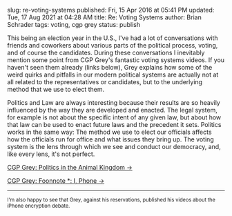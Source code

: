 slug: re-voting-systems
published: Fri, 15 Apr 2016 at 05:41 PM
updated: Tue, 17 Aug 2021 at 04:28 AM
title: Re: Voting Systems
author: Brian Schrader
tags: voting, cgp grey
status: publish

 This being an election year in the U.S., I've had a lot of conversations with friends and coworkers about various parts of the political process, voting, and of course the candidates. During these conversations I inevitably mention some point from CGP Grey's fantastic voting systems videos. If you haven't seen them already (links below), Grey explains how some of the weird quirks and pitfalls in our modern political systems are actually not at all related to the representatives or candidates, but to the underlying method that we use to elect them.

Politics and Law are always interesting because their results are so heavily
influenced by the way they are developed and enacted. The legal system, for example is not about the specific intent of any given law, but about how that law can be used to enact future laws and the precedent it sets. Politics works in the same way: The method we use to elect our officials affects how the officials run for office and what issues they bring up. The voting system is the lens through which we see and conduct our democracy, and, like every lens, it's not perfect.

[CGP Grey: Politics in the Animal
Kingdom &#8594;](https://www.youtube.com/playlist?list=PL7679C7ACE93A5638)

[CGP Grey: Foonnote *: I,
Phone &#8594;](https://www.youtube.com/watch?v=e-ZpsxnmmbE&list=PLqs5ohhass_TMG8WSUs0z3_E535dq7KzY&index=2)

------

<small>I'm also happy to see that Grey, against his reservations, published his
videos about the iPhone encryption debate.</small>
